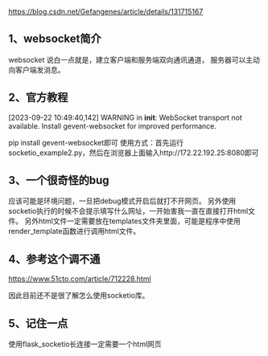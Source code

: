https://blog.csdn.net/Gefangenes/article/details/131715167

## 1、websocket简介
websocket 说白一点就是，建立客户端和服务端双向通讯通道， 服务器可以主动向客户端发消息。

## 2、官方教程
[2023-09-22 10:49:40,142] WARNING in __init__: WebSocket transport not available. Install gevent-websocket for improved performance.

pip install gevent-websocket即可
使用方式：首先运行socketio_example2.py，然后在浏览器上面输入http://172.22.192.25:8080即可

## 3、一个很奇怪的bug
应该可能是环境问题，一旦把debug模式开启后就打不开网页。
另外使用socketio执行的时候不会提示填写什么网址，一开始害我一直在直接打开html文件。
另外html文件一定需要放在templates文件夹里面，可能是程序中使用render_template函数进行调用html文件。

## 4、参考这个调不通
https://www.51cto.com/article/712228.html

因此目前还不是很了解怎么使用socketio库。

## 5、记住一点
使用flask_socketio长连接一定需要一个html网页